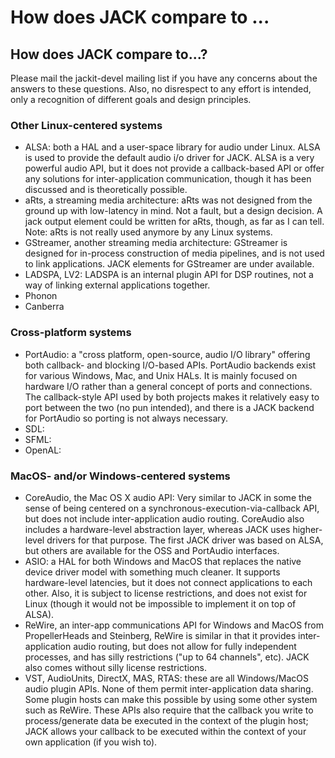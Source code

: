 
# How does JACK compare to ...

## How does JACK compare to...?

Please mail the jackit-devel mailing list if you have any concerns about the
answers to these questions. Also, no disrespect to any effort is intended,
only a recognition of different goals and design principles.

### Other Linux-centered systems

  * ALSA: both a HAL and a user-space library for audio under Linux. ALSA is used to provide the default audio i/o driver for JACK. ALSA is a very powerful audio API, but it does not provide a callback-based API or offer any solutions for inter-application communication, though it has been discussed and is theoretically possible. 
  * aRts, a streaming media architecture: aRts was not designed from the ground up with low-latency in mind. Not a fault, but a design decision. A jack output element could be written for aRts, though, as far as I can tell. Note: aRts is not really used anymore by any Linux systems. 
  * GStreamer, another streaming media architecture: GStreamer is designed for in-process construction of media pipelines, and is not used to link applications. JACK elements for GStreamer are under available. 
  * LADSPA, LV2: LADSPA is an internal plugin API for DSP routines, not a way of linking external applications together. 
  * Phonon 
  * Canberra 

### Cross-platform systems

  * PortAudio: a "cross platform, open-source, audio I/O library" offering both callback- and blocking I/O-based APIs. PortAudio backends exist for various Windows, Mac, and Unix HALs. It is mainly focused on hardware I/O rather than a general concept of ports and connections. The callback-style API used by both projects makes it relatively easy to port between the two (no pun intended), and there is a JACK backend for PortAudio so porting is not always necessary. 
  * SDL: 
  * SFML: 
  * OpenAL: 

### MacOS- and/or Windows-centered systems

  * CoreAudio, the Mac OS X audio API: Very similar to JACK in some the sense of being centered on a synchronous-execution-via-callback API, but does not include inter-application audio routing. CoreAudio also includes a hardware-level abstraction layer, whereas JACK uses higher-level drivers for that purpose. The first JACK driver was based on ALSA, but others are available for the OSS and PortAudio interfaces. 
  * ASIO: a HAL for both Windows and MacOS that replaces the native device driver model with something much cleaner. It supports hardware-level latencies, but it does not connect applications to each other. Also, it is subject to license restrictions, and does not exist for Linux (though it would not be impossible to implement it on top of ALSA). 
  * ReWire, an inter-app communications API for Windows and MacOS from PropellerHeads and Steinberg, ReWire is similar in that it provides inter-application audio routing, but does not allow for fully independent processes, and has silly restrictions ("up to 64 channels", etc). JACK also comes without silly license restrictions. 
  * VST, AudioUnits, DirectX, MAS, RTAS: these are all Windows/MacOS audio plugin APIs. None of them permit inter-application data sharing. Some plugin hosts can make this possible by using some other system such as ReWire. These APIs also require that the callback you write to process/generate data be executed in the context of the plugin host; JACK allows your callback to be executed within the context of your own application (if you wish to). 

